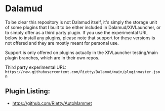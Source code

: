 # Dalamud

To be clear this repository is not Dalamud itself, it's simply the storage unit of some plugins that I built to be either included in Dalamud/XIVLauncher, or to simply offer as a third party plugin. If you use the experimental URL below to install any plugins, please note that support for these versions is not offered and they are mostly meant for personal use.

Support is only offered on plugins actually in the XIVLauncher testing/main plugin branches, which are in their own repos.

Third party experimental URL: `https://raw.githubusercontent.com/Rietty/Dalamud/main/pluginmaster.json`

## Plugin Listing:
- https://github.com/Rietty/AutoMammet
